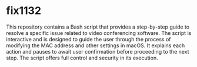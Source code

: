 # fix1132
 This repository contains a Bash script that provides a step-by-step guide to resolve a specific issue related to video conferencing software. The script is interactive and is designed to guide the user through the process of modifying the MAC address and other settings in macOS. It explains each action and pauses to await user confirmation before proceeding to the next step. The script offers full control and security in its execution.
